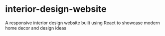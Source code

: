 # interior-design-website
A responsive interior design website built using React to showcase modern home decor and design ideas
